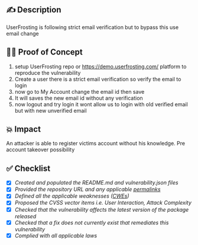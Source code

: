 ## ✍️ Description
UserFrosting is following strict email verification but to bypass this use email change 
## 🕵️‍♂️ Proof of Concept 
1. setup UserFrosting repo or https://demo.userfrosting.com/ platform to reproduce the vulnerability
2. Create a user there is a strict email verification so verify the email to login
3. now go to My Account change the email id then save
4. It will saves the new email id without any verification
5. now logout and try login it wont allow us to login with old verified email but with new unverified email
## 💥 Impact
An attacker is able to register victims account without his knowledge.
Pre account takeover possibility
## ✅ Checklist
- [x] _Created and populated the README.md and vulnerability.json files_
- [x] _Provided the repository URL and any applicable [permalinks]([https://help.github.com/en/github/managing-files-in-a-repository/getting-permanent-links-to-files](https://help.github.com/en/github/managing-files-in-a-repository/getting-permanent-links-to-files))_
- [x] _Defined all the applicable weaknesses ([CWEs]([https://cwe.mitre.org/](https://cwe.mitre.org/)))_
- [x] _Proposed the CVSS vector items i.e. User Interaction, Attack Complexity_
- [x] _Checked that the vulnerability affects the latest version of the package released_
- [x] _Checked that a fix does not currently exist that remediates this vulnerability_
- [x] _Complied with all applicable laws_
